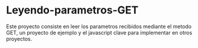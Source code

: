 # Leyendo-parametros-GET
Este proyecto consiste en leer los parametros recibidos mediante el metodo GET, un proyecto de ejemplo y el javascript clave para implementar en otros proyectos.
